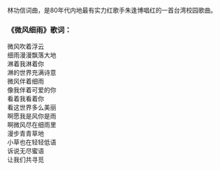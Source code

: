 

林功信词曲，是80年代内地最有实力红歌手朱逢博唱红的一首台湾校园歌曲。

### 《微风细雨》歌词：

微风吹着浮云  
细雨漫漫飘落大地  
淋着我淋着你  
淋的世界充满诗意  
微风伴着细雨  
像我伴着可爱的你  
看着我看着你  
看这世界多么美丽  
啊愿我是风你是雨  
啊微风尽在细雨里  
漫步青青草地  
小草也在轻轻低语  
诉说无尽蜜语  
让我们共寻觅

